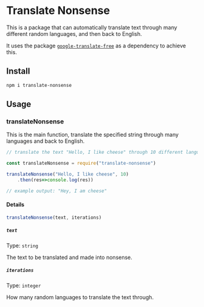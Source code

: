 # Translate Nonsense

This is a package that can automatically translate text through many different random languages, and then back to English.

It uses the package [`google-translate-free`](https://www.npmjs.com/package/google-translate-free) as a dependency to achieve this.


## Install

```sh
npm i translate-nonsense
```


## Usage

### translateNonsense
This is the main function, translate the specified string through many languages and back to English.

```js
// translate the text "Hello, I like cheese" through 10 different languages

const translateNonsense = require("translate-nonsense")

translateNonsense("Hello, I like cheese", 10)
	.then(res=>console.log(res))

// example output: "Hey, I am cheese"
```


#### Details

```js
translateNonsense(text, iterations)
```


##### `text`

Type: `string`

The text to be translated and made into nonsense.


##### `iterations`

Type: `integer`

How many random languages to translate the text through.
